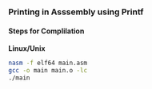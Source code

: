 ### Printing in Asssembly using Printf

#### Steps for Complilation
__Linux/Unix__

``` Bash
nasm -f elf64 main.asm
gcc -o main main.o -lc
./main
```
